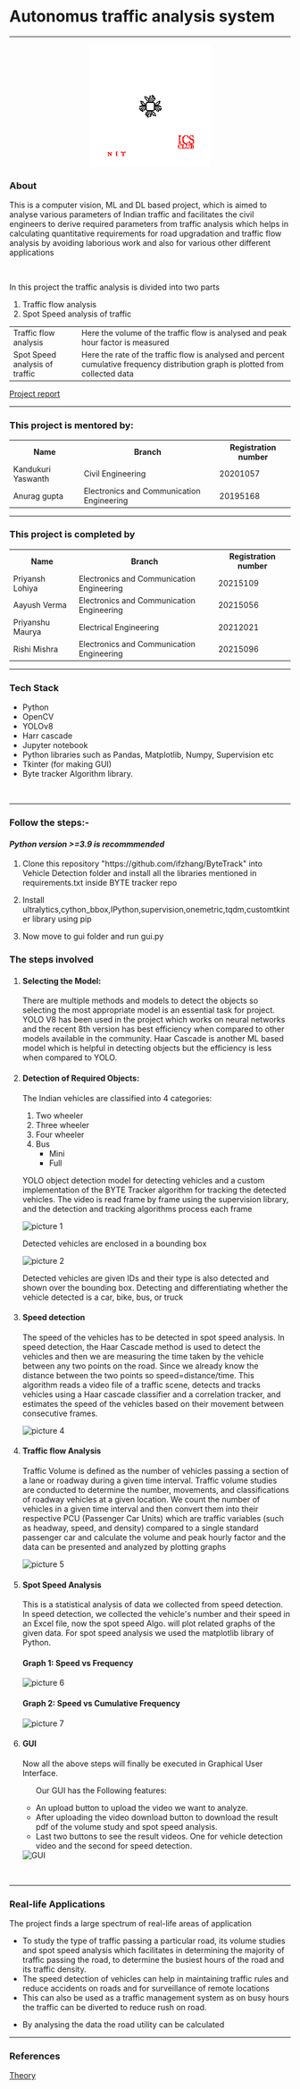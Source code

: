 <h1>Autonomus traffic analysis system</h1>
<hr>
<div style="display: flex; justify-content: center; align-items: center;">
  <img src="https://raw.githubusercontent.com/anupeshverma/Smart_Street_Light/main/Robotics3.gif" alt="Robotics club MNNIT">
</div>
<h3>About</h3>
<p>This is a computer vision, ML and DL based project, which is aimed to analyse various parameters of Indian traffic and facilitates the civil engineers to derive required parameters from traffic analysis which helps in calculating quantitative requirements for road upgradation and traffic flow analysis by  avoiding laborious work and also for various other different applications</p>
<br>
<p>In this project the traffic analysis is divided into two parts</p>
<ol>
  <li>Traffic flow analysis</li>
  <li>Spot Speed analysis of traffic</li>
</ol>
<table>
  <tr>
  <td>Traffic flow analysis</td> 
  <td>Here the volume of the traffic flow is analysed and peak hour factor is measured</td>
  </tr>
  <tr>
  <td>Spot Speed analysis of traffic</td> 
  <td>Here the rate of the traffic flow is analysed and percent cumulative frequency distribution graph is plotted from collected data</td>
  </tr>
</table>
<a href="https://docs.google.com/document/d/1n_gXdtBe2LF243WBo5BN1fuVyLqrwQCHrWZPhU2sN3I/edit?usp=sharing">Project report</a>
<hr>
<h3>This project is mentored by:</h3>
<table>
  <tr>
    <th>Name</th>
    <th>Branch</th>
    <th>Registration number</th>
  </tr>
  <tr>
    <td>Kandukuri Yaswanth</td>
    <td>Civil Engineering</td>
    <td>20201057</td>
  </tr>
  <tr>
    <td>Anurag gupta</td>
    <td>Electronics and Communication Engineering</td>
    <td>20195168</td>
  </tr>
 </table>
 <hr>
<h3>This project is completed by</h3>
<table>
  <tr>
    <th>Name</th>
    <th>Branch</th>
    <th>Registration number</th>
  </tr>
  <tr>
    <td>Priyansh Lohiya</td>
    <td>Electronics and Communication Engineering</td>
    <td>20215109</td>
  </tr>
  <tr>
    <td>Aayush Verma</td>
    <td>Electronics and Communication Engineering</td>
    <td>20215056</td>
  </tr>
  <tr>
    <td>Priyanshu Maurya</td>
    <td>Electrical Engineering</td>
    <td>20212021</td>
  </tr>
  <tr>
    <td>Rishi Mishra</td>
    <td>Electronics and Communication Engineering</td>
    <td>20215096</td>
  </tr>
 </table>
<hr>
<h3> Tech Stack </h3>
<ul>
  <li>Python</li>
  <li>OpenCV</li>
  <li>YOLOv8</li>
  <li>Harr cascade</li>
  <li>Jupyter notebook</li>
  <li>Python libraries such as Pandas, Matplotlib, Numpy, Supervision etc</li>
  <li>Tkinter (for making GUI)</li>
  <li>Byte tracker Algorithm library.</li>
 </ul>
<br>
<hr>
<h3>Follow the steps:-</h3>

<h4><i>Python version >=3.9 is recommmended</i></h4>
<ol>
<li><p>Clone this repository "https://github.com/ifzhang/ByteTrack" into Vehicle Detection folder and install all the libraries mentioned in requirements.txt inside BYTE tracker repo</p></li>
<li><p>Install ultralytics,cython_bbox,IPython,supervision,onemetric,tqdm,customtkinter library using pip</p></li>
<li><p>Now move to gui folder and run gui.py</p></li>
</ol>

<h3>The steps involved</h3>
<ol>
<li>
<div>
  <h4>Selecting the Model:</h4>
  <p>There are multiple methods and models to detect the objects so selecting the most appropriate model is an essential task for project. YOLO V8 has been used in the project which works on neural networks and the recent 8th version has best efficiency when compared to other models available in the community. Haar Cascade is another ML based model which is helpful in detecting objects but the efficiency is less when compared to YOLO.</p>
</div>
</li>
<li>
<div>
  <h4>Detection of Required Objects:</h4>
  <p>The Indian vehicles are classified into 4 categories:</p>
  <ol>
    <li>Two wheeler</li>
    <li>Three wheeler</li>
    <li>Four wheeler</li>
    <li>Bus
      <ul>
      <li>Mini</li>
      <li>Full</li>
      </ul>
    </li>
  </ol>
<p>YOLO object detection model for detecting vehicles and a custom implementation of the BYTE Tracker algorithm for tracking the detected vehicles. The video is read frame by frame using the supervision library, and the detection and tracking algorithms process each frame</p>
</div>
</li>
<img src="https://user-images.githubusercontent.com/97392355/233791441-53edfdc4-e22a-46d3-8219-0d02dd698269.jpg" alt="picture 1">
<p>Detected vehicles are enclosed in a bounding box</p>
<img src="https://user-images.githubusercontent.com/97392355/233791507-18c1207f-5109-4d75-bbdd-66a3ff34a17e.jpg" alt="picture 2">
<p>Detected vehicles are given IDs and their type is also detected and shown over the bounding box. Detecting and differentiating whether the vehicle detected is a car, bike, bus, or truck</p>
<li>
<div>
  <h4>Speed detection</h4>
  <p>The speed of the vehicles has to be detected in spot speed analysis. In speed detection, the Haar Cascade method is used to detect the vehicles and then we are measuring the time taken by the vehicle between any two points on the road. Since we already know the distance between the two points so speed=distance/time. This algorithm reads a video file of a traffic scene, detects and tracks vehicles using a Haar cascade classifier and a correlation tracker, and estimates the speed of the vehicles based on their movement between consecutive frames.</p>
</div>
</li>
<img src="https://user-images.githubusercontent.com/97392355/233791630-89c9704c-d8ec-41af-8b1f-66fef61fc47d.jpg" alt="picture 4">

<li>
<div>
<h4> Traffic flow Analysis </h4>
<p>Traffic Volume is defined as the number of vehicles passing a section of a lane or roadway during a given time interval. Traffic volume studies are conducted to determine the number, movements, and classifications of roadway vehicles at a given location. We count the number of vehicles in a given time interval and then convert them into their respective PCU (Passenger Car Units) which are traffic variables (such as headway, speed, and density) compared to a single standard passenger car and calculate the volume and peak hourly factor and the data can be presented and analyzed by plotting graphs </p>
</div>
</li>
<img src="https://user-images.githubusercontent.com/97392355/233791658-a36bb2a3-483b-4c55-95ef-1fc569ae12eb.jpg" alt="picture 5">

<li>
<div><h4>Spot Speed Analysis</h4>
<p>This is a statistical analysis of data we collected from speed detection. In speed detection, we collected the vehicle's number and their speed in an Excel file, now the spot speed Algo. will plot related graphs of the given data. For spot speed analysis we used the matplotlib library of Python.</p></li> 


<h4>Graph 1: Speed vs Frequency</h4>
<img src="https://user-images.githubusercontent.com/97392355/233791676-81f8b67d-7fb2-4632-8079-050d54f7b48a.png" alt="picture 6">

<h4>Graph 2: Speed vs Cumulative Frequency</h4>
<img src="https://user-images.githubusercontent.com/97392355/233791691-dbc8f311-5e5c-4ff0-8570-3500f724af14.png" alt="picture 7">

<li><div>
<h4>GUI</h4>
<p>Now all the above steps will finally be executed in Graphical User Interface.</p>
<ul>
<p>Our GUI has the Following features:</p>
<li>An upload button to upload the video we want to analyze.</li>
<li>After uploading the video download button to download the result pdf of the volume study and spot speed analysis.</li>
<li>Last two buttons to see the result videos. One for vehicle detection video and the second for speed detection.</li>
</ul>
</div>
</li> 
<img src="https://user-images.githubusercontent.com/97392355/233791703-c23fd083-5a55-4b69-8386-43ea162ae4fe.jpg" alt="GUI">
</ol>
<br>
<hr>
<h3>Real-life Applications</h3>
<p>The project finds a large spectrum of real-life areas of application</p>

<ul>
<li>To study the type of traffic passing a particular road,  its volume studies and spot speed analysis which facilitates in determining the majority of traffic passing the road, to determine the busiest hours of the road and its traffic density.</li>
<li>The speed detection of vehicles can help in maintaining traffic rules and reduce accidents on roads and for surveillance of remote locations</li>
<li>This can also be used as a traffic management system as on busy hours the traffic can be diverted to reduce rush on road.</li>
<li><p>By analysing the data the road utility can be calculated</p></li>
</ul>
<hr>
<h3>References</h3>
<a href="https://drive.google.com/file/d/1KC-jWD1DmnMOGtjkZs6clnlDGfUiZf5t/view">Theory</a>
